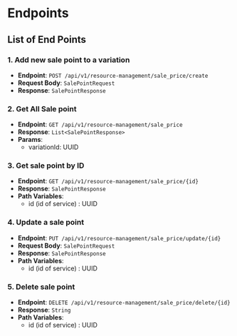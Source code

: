 # Endpoints

## List of End Points

### 1. Add new sale point to a variation

- **Endpoint**: `POST /api/v1/resource-management/sale_price/create`
- **Request Body**: `SalePointRequest`
- **Response**: `SalePointResponse`

### 2. Get All Sale point

- **Endpoint**: `GET /api/v1/resource-management/sale_price`
- **Response**: `List<SalePointResponse>`
- **Params**:
  - variationId: UUID

### 3. Get sale point by ID

- **Endpoint**: `GET /api/v1/resource-management/sale_price/{id}`
- **Response**: `SalePointResponse`
- **Path Variables**:
  - id (id of service) : UUID

### 4. Update a sale point

- **Endpoint**: `PUT /api/v1/resource-management/sale_price/update/{id}`
- **Request Body**: `SalePointRequest`
- **Response**: `SalePointResponse`
- **Path Variables**:
  - id (id of service) : UUID

### 5. Delete sale point

- **Endpoint**: `DELETE /api/v1/resource-management/sale_price/delete/{id}`
- **Response**: `String`
- **Path Variables**:
  - id (id of service) : UUID
